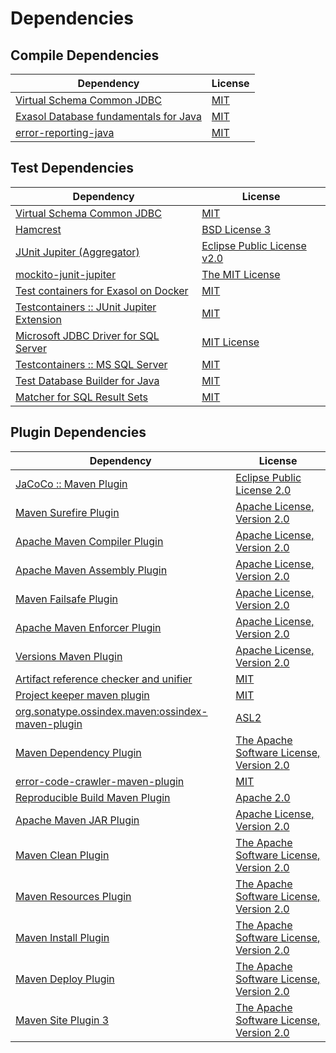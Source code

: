 <!-- @formatter:off -->
# Dependencies

## Compile Dependencies

| Dependency                                 | License  |
| ------------------------------------------ | -------- |
| [Virtual Schema Common JDBC][0]            | [MIT][1] |
| [Exasol Database fundamentals for Java][2] | [MIT][1] |
| [error-reporting-java][4]                  | [MIT][1] |

## Test Dependencies

| Dependency                                      | License                           |
| ----------------------------------------------- | --------------------------------- |
| [Virtual Schema Common JDBC][0]                 | [MIT][1]                          |
| [Hamcrest][8]                                   | [BSD License 3][9]                |
| [JUnit Jupiter (Aggregator)][10]                | [Eclipse Public License v2.0][11] |
| [mockito-junit-jupiter][12]                     | [The MIT License][13]             |
| [Test containers for Exasol on Docker][14]      | [MIT][1]                          |
| [Testcontainers :: JUnit Jupiter Extension][16] | [MIT][17]                         |
| [Microsoft JDBC Driver for SQL Server][18]      | [MIT License][19]                 |
| [Testcontainers :: MS SQL Server][16]           | [MIT][17]                         |
| [Test Database Builder for Java][22]            | [MIT][1]                          |
| [Matcher for SQL Result Sets][24]               | [MIT][1]                          |

## Plugin Dependencies

| Dependency                                              | License                                        |
| ------------------------------------------------------- | ---------------------------------------------- |
| [JaCoCo :: Maven Plugin][26]                            | [Eclipse Public License 2.0][27]               |
| [Maven Surefire Plugin][28]                             | [Apache License, Version 2.0][29]              |
| [Apache Maven Compiler Plugin][30]                      | [Apache License, Version 2.0][29]              |
| [Apache Maven Assembly Plugin][32]                      | [Apache License, Version 2.0][29]              |
| [Maven Failsafe Plugin][34]                             | [Apache License, Version 2.0][29]              |
| [Apache Maven Enforcer Plugin][36]                      | [Apache License, Version 2.0][29]              |
| [Versions Maven Plugin][38]                             | [Apache License, Version 2.0][29]              |
| [Artifact reference checker and unifier][40]            | [MIT][1]                                       |
| [Project keeper maven plugin][42]                       | [MIT][1]                                       |
| [org.sonatype.ossindex.maven:ossindex-maven-plugin][44] | [ASL2][45]                                     |
| [Maven Dependency Plugin][46]                           | [The Apache Software License, Version 2.0][45] |
| [error-code-crawler-maven-plugin][48]                   | [MIT][1]                                       |
| [Reproducible Build Maven Plugin][50]                   | [Apache 2.0][45]                               |
| [Apache Maven JAR Plugin][52]                           | [Apache License, Version 2.0][29]              |
| [Maven Clean Plugin][54]                                | [The Apache Software License, Version 2.0][45] |
| [Maven Resources Plugin][56]                            | [The Apache Software License, Version 2.0][45] |
| [Maven Install Plugin][58]                              | [The Apache Software License, Version 2.0][45] |
| [Maven Deploy Plugin][60]                               | [The Apache Software License, Version 2.0][45] |
| [Maven Site Plugin 3][62]                               | [The Apache Software License, Version 2.0][45] |

[26]: https://www.eclemma.org/jacoco/index.html
[42]: https://github.com/exasol/project-keeper-maven-plugin
[4]: https://github.com/exasol/error-reporting-java
[2]: https://github.com/exasol/db-fundamentals-java
[45]: http://www.apache.org/licenses/LICENSE-2.0.txt
[28]: https://maven.apache.org/surefire/maven-surefire-plugin/
[54]: http://maven.apache.org/plugins/maven-clean-plugin/
[1]: https://opensource.org/licenses/MIT
[12]: https://github.com/mockito/mockito
[34]: https://maven.apache.org/surefire/maven-failsafe-plugin/
[22]: https://github.com/exasol/test-db-builder-java
[38]: http://www.mojohaus.org/versions-maven-plugin/
[46]: http://maven.apache.org/plugins/maven-dependency-plugin/
[9]: http://opensource.org/licenses/BSD-3-Clause
[30]: https://maven.apache.org/plugins/maven-compiler-plugin/
[17]: http://opensource.org/licenses/MIT
[0]: https://github.com/exasol/virtual-schema-common-jdbc
[27]: https://www.eclipse.org/legal/epl-2.0/
[14]: https://github.com/exasol/exasol-testcontainers
[13]: https://github.com/mockito/mockito/blob/main/LICENSE
[24]: https://github.com/exasol/hamcrest-resultset-matcher
[50]: http://zlika.github.io/reproducible-build-maven-plugin
[19]: http://www.opensource.org/licenses/mit-license.php
[29]: https://www.apache.org/licenses/LICENSE-2.0.txt
[36]: https://maven.apache.org/enforcer/maven-enforcer-plugin/
[18]: https://github.com/Microsoft/mssql-jdbc
[11]: https://www.eclipse.org/legal/epl-v20.html
[58]: http://maven.apache.org/plugins/maven-install-plugin/
[10]: https://junit.org/junit5/
[44]: https://sonatype.github.io/ossindex-maven/maven-plugin/
[16]: https://testcontainers.org
[8]: http://hamcrest.org/JavaHamcrest/
[60]: http://maven.apache.org/plugins/maven-deploy-plugin/
[62]: http://maven.apache.org/plugins/maven-site-plugin/
[56]: http://maven.apache.org/plugins/maven-resources-plugin/
[40]: https://github.com/exasol/artifact-reference-checker-maven-plugin
[48]: https://github.com/exasol/error-code-crawler-maven-plugin
[52]: https://maven.apache.org/plugins/maven-jar-plugin/
[32]: https://maven.apache.org/plugins/maven-assembly-plugin/
